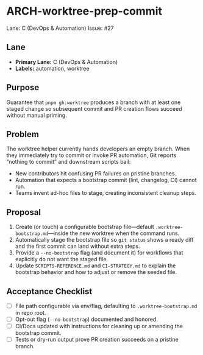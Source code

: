 # ARCH-worktree-prep-commit

Lane: C (DevOps & Automation)
Issue: #27

## Lane

- **Primary Lane:** C (DevOps & Automation)
- **Labels:** automation, worktree

## Purpose

Guarantee that `pnpm gh:worktree` produces a branch with at least one staged change so subsequent commit and PR creation flows succeed without manual priming.

## Problem

The worktree helper currently hands developers an empty branch. When they immediately try to commit or invoke PR automation, Git reports “nothing to commit” and downstream scripts bail:

- New contributors hit confusing PR failures on pristine branches.
- Automation that expects a bootstrap commit (lint, changelog, CI) cannot run.
- Teams invent ad-hoc files to stage, creating inconsistent cleanup steps.

## Proposal

1. Create (or touch) a configurable bootstrap file—default `.worktree-bootstrap.md`—inside the new worktree when the command runs.
2. Automatically stage the bootstrap file so `git status` shows a ready diff and the first commit can land without extra steps.
3. Provide a `--no-bootstrap` flag (and document it) for workflows that explicitly do not want the staged file.
4. Update `SCRIPTS-REFERENCE.md` and `CI-STRATEGY.md` to explain the bootstrap behavior and how to adjust or remove the seeded file.

## Acceptance Checklist

- [ ] File path configurable via env/flag, defaulting to `.worktree-bootstrap.md` in repo root.
- [ ] Opt-out flag (`--no-bootstrap`) documented and honored.
- [ ] CI/Docs updated with instructions for cleaning up or amending the bootstrap commit.
- [ ] Tests or dry-run output prove PR creation succeeds on a pristine branch.
